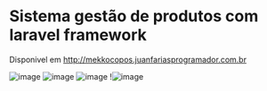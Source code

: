 # Sistema gestão de produtos com laravel framework

Disponivel em http://mekkocopos.juanfariasprogramador.com.br

![image](https://user-images.githubusercontent.com/49367122/159100018-d9f2b849-3ff7-40d4-b161-1bb45272c4c3.png)
![image](https://user-images.githubusercontent.com/49367122/159099987-137d7a60-5c38-4905-8c3f-562c506fba39.png)
![image](https://user-images.githubusercontent.com/49367122/159099997-2e080705-77dc-409b-bfbf-f2f480bdfa0c.png)
!![image](https://user-images.githubusercontent.com/49367122/159100009-f138338f-6e2d-4158-a953-2830e6c6387b.png)
